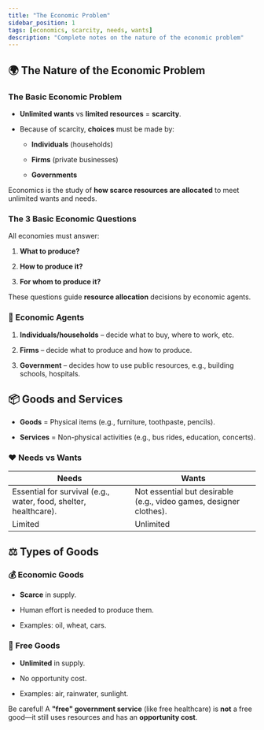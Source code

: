 ```yaml
---
title: "The Economic Problem"
sidebar_position: 1
tags: [economics, scarcity, needs, wants]
description: "Complete notes on the nature of the economic problem"
---
```


## **🌍 The Nature of the Economic Problem**

### **The Basic Economic Problem**

- **Unlimited wants** vs **limited resources** \= **scarcity**.

- Because of scarcity, **choices** must be made by:

  - **Individuals** (households)

  - **Firms** (private businesses)

  - **Governments**

Economics is the study of **how scarce resources are allocated** to meet unlimited wants and needs.

### **The 3 Basic Economic Questions**

All economies must answer:

1. **What to produce?**

2. **How to produce it?**

3. **For whom to produce it?**

These questions guide **resource allocation** decisions by economic agents.

### **👥 Economic Agents**

1. **Individuals/households** – decide what to buy, where to work, etc.

2. **Firms** – decide what to produce and how to produce.

3. **Government** – decides how to use public resources, e.g., building schools, hospitals.

## **📦 Goods and Services**

- **Goods** \= Physical items (e.g., furniture, toothpaste, pencils).

- **Services** \= Non-physical activities (e.g., bus rides, education, concerts).

### **❤️ Needs vs Wants**

| Needs                                                            | Wants                                                              |
| ---------------------------------------------------------------- | ------------------------------------------------------------------ |
| Essential for survival (e.g., water, food, shelter, healthcare). | Not essential but desirable (e.g., video games, designer clothes). |
| Limited                                                          | Unlimited                                                          |

## **⚖️ Types of Goods**

### **💰 Economic Goods**

- **Scarce** in supply.

- Human effort is needed to produce them.

- Examples: oil, wheat, cars.

### **💨 Free Goods**

- **Unlimited** in supply.

- No opportunity cost.

- Examples: air, rainwater, sunlight.

Be careful\! A **"free" government service** (like free healthcare) is **not** a free good—it still uses resources and has an **opportunity cost**.
